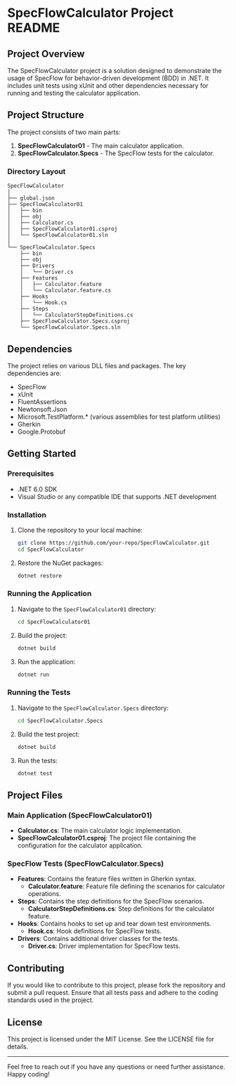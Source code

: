 # SpecFlowCalculator Project README

## Project Overview

The SpecFlowCalculator project is a solution designed to demonstrate the usage of SpecFlow for behavior-driven development (BDD) in .NET. It includes unit tests using xUnit and other dependencies necessary for running and testing the calculator application.

## Project Structure

The project consists of two main parts:
1. **SpecFlowCalculator01** - The main calculator application.
2. **SpecFlowCalculator.Specs** - The SpecFlow tests for the calculator.

### Directory Layout

```
SpecFlowCalculator
│
├── global.json
├── SpecFlowCalculator01
│   ├── bin
│   ├── obj
│   ├── Calculator.cs
│   ├── SpecFlowCalculator01.csproj
│   └── SpecFlowCalculator01.sln
│
└── SpecFlowCalculator.Specs
    ├── bin
    ├── obj
    ├── Drivers
    │   └── Driver.cs
    ├── Features
    │   ├── Calculator.feature
    │   └── Calculator.feature.cs
    ├── Hooks
    │   └── Hook.cs
    ├── Steps
    │   └── CalculatorStepDefinitions.cs
    ├── SpecFlowCalculator.Specs.csproj
    └── SpecFlowCalculator.Specs.sln
```

## Dependencies

The project relies on various DLL files and packages. The key dependencies are:
- SpecFlow
- xUnit
- FluentAssertions
- Newtonsoft.Json
- Microsoft.TestPlatform.* (various assemblies for test platform utilities)
- Gherkin
- Google.Protobuf

## Getting Started

### Prerequisites

- .NET 6.0 SDK
- Visual Studio or any compatible IDE that supports .NET development

### Installation

1. Clone the repository to your local machine:
    ```sh
    git clone https://github.com/your-repo/SpecFlowCalculator.git
    cd SpecFlowCalculator
    ```

2. Restore the NuGet packages:
    ```sh
    dotnet restore
    ```

### Running the Application

1. Navigate to the `SpecFlowCalculator01` directory:
    ```sh
    cd SpecFlowCalculator01
    ```

2. Build the project:
    ```sh
    dotnet build
    ```

3. Run the application:
    ```sh
    dotnet run
    ```

### Running the Tests

1. Navigate to the `SpecFlowCalculator.Specs` directory:
    ```sh
    cd SpecFlowCalculator.Specs
    ```

2. Build the test project:
    ```sh
    dotnet build
    ```

3. Run the tests:
    ```sh
    dotnet test
    ```

## Project Files

### Main Application (SpecFlowCalculator01)

- **Calculator.cs**: The main calculator logic implementation.
- **SpecFlowCalculator01.csproj**: The project file containing the configuration for the calculator application.

### SpecFlow Tests (SpecFlowCalculator.Specs)

- **Features**: Contains the feature files written in Gherkin syntax.
  - **Calculator.feature**: Feature file defining the scenarios for calculator operations.
- **Steps**: Contains the step definitions for the SpecFlow scenarios.
  - **CalculatorStepDefinitions.cs**: Step definitions for the calculator feature.
- **Hooks**: Contains hooks to set up and tear down test environments.
  - **Hook.cs**: Hook definitions for SpecFlow tests.
- **Drivers**: Contains additional driver classes for the tests.
  - **Driver.cs**: Driver implementation for SpecFlow tests.

## Contributing

If you would like to contribute to this project, please fork the repository and submit a pull request. Ensure that all tests pass and adhere to the coding standards used in the project.

## License

This project is licensed under the MIT License. See the LICENSE file for details.

---

Feel free to reach out if you have any questions or need further assistance. Happy coding!
